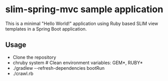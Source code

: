 slim-spring-mvc sample application
==================================

This is a minimal "Hello World!" application using Ruby based SLIM view templates in a Spring Boot application.

## Usage

* Clone the repository
* chruby system # Clean environment variables: GEM*, RUBY*
* ./gradlew --refresh-dependencies bootRun
* ./crawl.rb
